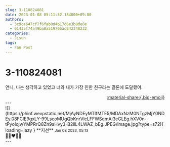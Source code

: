 ```yaml
---
slug: 3-110824081
date: 2023-01-08 05:11:52.184000+09:00
authors:
  - 3c9ca647cf7f6fab0d4b17d6e3b0de0e
  - 01435f74a49ba8a519705ad242348232
categories:
  - Jisun
tags:
  - Fan Post
---
```


# 3-110824081

<div class="post-container" markdown="1">
<div class="content-container md-sidebar__scrollwrap" markdown="1">

언니, 나는 생각하고 있었고 너와 내가 가장 친한 친구라는 결론에 도달했어.

</div>
</div>

<div style="text-align: right;" markdown="1">
<a href="https://weverse.io/fromis9/fanpost/3-110824081" style="text-align: right;">:material-share:{.big-emoji}</a>
</div>
---

<div class="comments-container md-sidebar__scrollwrap" markdown="1">
<div class="comment" markdown="1">
<div class='id-container' markdown="1">
![](https://phinf.wevpstatic.net/MjAyNDEyMTlfMTE5/MDAxNzM0NTgzMjY0NDEy.08FClE9gxLY-99LscoMUgQbKnrVicLFFWSqmAi3eGLEg.hXV0n-tPyoIqjwYMPRrQ8Zn9aHvy3-B2llL4LWAZ_bEg.JPEG/image.jpg?type=s72){ loading=lazy }
**<span class="artist">지선</span>** <small>Jan 08 2023, 05:13</small><br>
</div>
<div class='comment-body' markdown="1">
👩🏼‍❤️‍👩🏼
</div>
</div>
</div>
---
